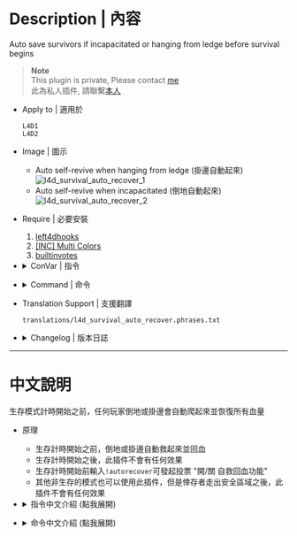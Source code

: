 # Description | 內容
Auto save survivors if incapacitated or hanging from ledge before survival begins

> __Note__ <br/>
This plugin is private, Please contact [me](/#私人插件列表-private-plugins-list)<br/>
此為私人插件, 請聯繫[本人](/#私人插件列表-private-plugins-list)

* Apply to | 適用於
	```
	L4D1
	L4D2
	```

* Image | 圖示
	* Auto self-revive when hanging from ledge (掛邊自動起來)
	<br/>![l4d_survival_auto_recover_1](image/l4d_survival_auto_recover_1.gif)
	* Auto self-revive when incapacitated (倒地自動起來)
	<br/>![l4d_survival_auto_recover_2](image/l4d_survival_auto_recover_2.gif)

* Require | 必要安裝
	1. [left4dhooks](https://forums.alliedmods.net/showthread.php?t=321696)
	2. [[INC] Multi Colors](https://github.com/fbef0102/L4D1_2-Plugins/releases/tag/Multi-Colors)
	3. [builtinvotes](https://github.com/fbef0102/Game-Private_Plugin/releases/tag/builtinvotes)

* <details><summary>ConVar | 指令</summary>

    * cfg/sourcemod/l4d_survival_auto_recover.cfg
        ```php
		// 0=Plugin off, 1=Plugin on.
		l4d_survival_auto_recover_enable "1"

		// Delay to start another a autorecover vote after vote ends.
		l4d_survival_auto_recover_delay "60"

		// Numbers of real survivor and infected player required to start a autorecover vote.
		l4d_survival_auto_recover_required "2"

		// If 1, players can not call autorecover vote after game starts (survivors leaving saferoom / survival or scavenge begins)
		l4d_survival_auto_recover_game_block "1"

		// Enable autorecover by default in survival mode? [1-Enable/0-Disable]
		l4d_survival_auto_recover_survival_default_value "1"

		// Enable autorecover by default in non-survival mode? [1-Enable/0-Disable]
		l4d_survival_auto_recover_non-survival_default_value "0"

		// Auto save survivors if 1: Incap, 2: Hang from ledge, 3: Both
		l4d_survival_auto_recover_save_type "3"
        ```
</details>

* <details><summary>Command | 命令</summary>

	* **Calls a vote to enable / disable autorecover**
		```php
		sm_autorecover
		```
</details>

* Translation Support | 支援翻譯
	```
	translations/l4d_survival_auto_recover.phrases.txt
	```

* <details><summary>Changelog | 版本日誌</summary>

	* v1.3 (2024-11-15)
		* Optimize code

	* v1.2 (2024-9-3)
		* Add translation file

	* v1.1 (2023-2-2)
		* Add a cvar ```l4d_survival_auto_recover_non-survival_default_value```
		* Support other game mode
		
	* v1.0
		* Initial Release
</details>

- - - -
# 中文說明
生存模式計時開始之前，任何玩家倒地或掛邊會自動爬起來並恢復所有血量

* 原理
	* 生存計時開始之前，倒地或掛邊自動救起來並回血
	* 生存計時開始之後，此插件不會有任何效果
	* 生存計時開始前輸入```!autorecover```可發起投票 "開/關 自救回血功能"
	* 其他非生存的模式也可以使用此插件，但是倖存者走出安全區域之後，此插件不會有任何效果

* <details><summary>指令中文介紹 (點我展開)</summary>

    * cfg/sourcemod/l4d_survival_auto_recover.cfg
        ```php
		// 0=關閉插件, 1=啟動插件
		l4d_survival_auto_recover_enable "1"

		// 可以發起下次投票的冷卻時間
		l4d_survival_auto_recover_delay "60"

		// 至少需要的真人倖存者/特感數量在場，才能發起投票 "開/關 自救回血功能"
		l4d_survival_auto_recover_required "2"

		// 為1時，遊戲開始後不能發起投票 (倖存者離開安全區域 / 生存或清道夫模式計時開始)
		l4d_survival_auto_recover_game_block "1"

		// 在生存模式下自動啟動此插件? [1-啟用/0-不啟用]
		l4d_survival_auto_recover_survival_default_value "1"

		// 在非生存模式下自動啟動此插件? [1-啟用/0-不啟用]
		l4d_survival_auto_recover_non-survival_default_value "0"

		// 自救回血功能適用以下情況 1: 倒地時, 2: 掛邊時, 3: 兩者皆是
		l4d_survival_auto_recover_save_type "3"
        ```
</details>

* <details><summary>命令中文介紹 (點我展開)</summary>

	* **發起投票 開/關 自救回血功能 (遊戲開始之前)**
		```php
		sm_autorecover
		```
</details>